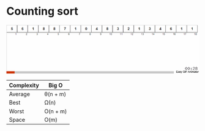 # Counting sort

<img src="./counting-sort.gif">

<br />

| Complexity | Big O    |
| ---------- | -------- |
| Average    | θ(n + m) |
| Best       | Ω(n)     |
| Worst      | O(n + m) |
| Space      | O(m)     |
